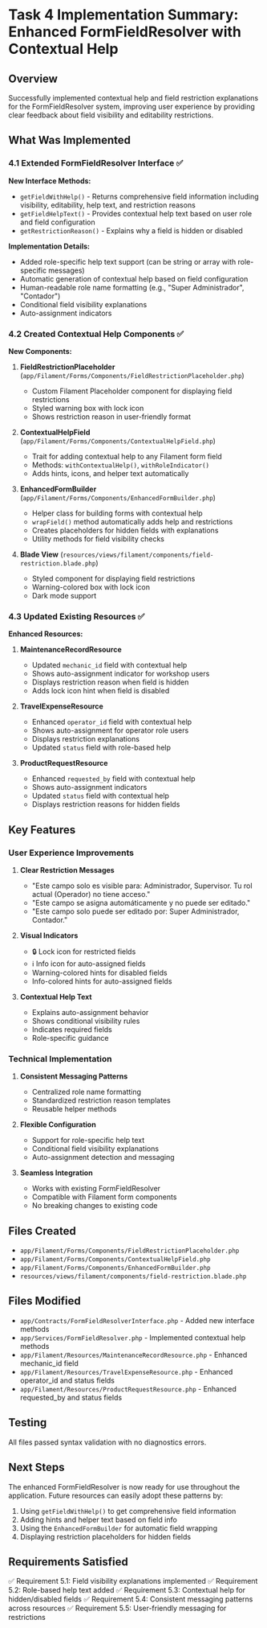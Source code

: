 # Task 4 Implementation Summary: Enhanced FormFieldResolver with Contextual Help

## Overview
Successfully implemented contextual help and field restriction explanations for the FormFieldResolver system, improving user experience by providing clear feedback about field visibility and editability restrictions.

## What Was Implemented

### 4.1 Extended FormFieldResolver Interface ✅

**New Interface Methods:**
- `getFieldWithHelp()` - Returns comprehensive field information including visibility, editability, help text, and restriction reasons
- `getFieldHelpText()` - Provides contextual help text based on user role and field configuration
- `getRestrictionReason()` - Explains why a field is hidden or disabled

**Implementation Details:**
- Added role-specific help text support (can be string or array with role-specific messages)
- Automatic generation of contextual help based on field configuration
- Human-readable role name formatting (e.g., "Super Administrador", "Contador")
- Conditional field visibility explanations
- Auto-assignment indicators

### 4.2 Created Contextual Help Components ✅

**New Components:**

1. **FieldRestrictionPlaceholder** (`app/Filament/Forms/Components/FieldRestrictionPlaceholder.php`)
   - Custom Filament Placeholder component for displaying field restrictions
   - Styled warning box with lock icon
   - Shows restriction reason in user-friendly format

2. **ContextualHelpField** (`app/Filament/Forms/Components/ContextualHelpField.php`)
   - Trait for adding contextual help to any Filament form field
   - Methods: `withContextualHelp()`, `withRoleIndicator()`
   - Adds hints, icons, and helper text automatically

3. **EnhancedFormBuilder** (`app/Filament/Forms/Components/EnhancedFormBuilder.php`)
   - Helper class for building forms with contextual help
   - `wrapField()` method automatically adds help and restrictions
   - Creates placeholders for hidden fields with explanations
   - Utility methods for field visibility checks

4. **Blade View** (`resources/views/filament/components/field-restriction.blade.php`)
   - Styled component for displaying field restrictions
   - Warning-colored box with lock icon
   - Dark mode support

### 4.3 Updated Existing Resources ✅

**Enhanced Resources:**

1. **MaintenanceRecordResource**
   - Updated `mechanic_id` field with contextual help
   - Shows auto-assignment indicator for workshop users
   - Displays restriction reason when field is hidden
   - Adds lock icon hint when field is disabled

2. **TravelExpenseResource**
   - Enhanced `operator_id` field with contextual help
   - Shows auto-assignment for operator role users
   - Displays restriction explanations
   - Updated `status` field with role-based help

3. **ProductRequestResource**
   - Enhanced `requested_by` field with contextual help
   - Shows auto-assignment indicators
   - Updated `status` field with contextual help
   - Displays restriction reasons for hidden fields

## Key Features

### User Experience Improvements

1. **Clear Restriction Messages**
   - "Este campo solo es visible para: Administrador, Supervisor. Tu rol actual (Operador) no tiene acceso."
   - "Este campo se asigna automáticamente y no puede ser editado."
   - "Este campo solo puede ser editado por: Super Administrador, Contador."

2. **Visual Indicators**
   - 🔒 Lock icon for restricted fields
   - ℹ️ Info icon for auto-assigned fields
   - Warning-colored hints for disabled fields
   - Info-colored hints for auto-assigned fields

3. **Contextual Help Text**
   - Explains auto-assignment behavior
   - Shows conditional visibility rules
   - Indicates required fields
   - Role-specific guidance

### Technical Implementation

1. **Consistent Messaging Patterns**
   - Centralized role name formatting
   - Standardized restriction reason templates
   - Reusable helper methods

2. **Flexible Configuration**
   - Support for role-specific help text
   - Conditional field visibility explanations
   - Auto-assignment detection and messaging

3. **Seamless Integration**
   - Works with existing FormFieldResolver
   - Compatible with Filament form components
   - No breaking changes to existing code

## Files Created

- `app/Filament/Forms/Components/FieldRestrictionPlaceholder.php`
- `app/Filament/Forms/Components/ContextualHelpField.php`
- `app/Filament/Forms/Components/EnhancedFormBuilder.php`
- `resources/views/filament/components/field-restriction.blade.php`

## Files Modified

- `app/Contracts/FormFieldResolverInterface.php` - Added new interface methods
- `app/Services/FormFieldResolver.php` - Implemented contextual help methods
- `app/Filament/Resources/MaintenanceRecordResource.php` - Enhanced mechanic_id field
- `app/Filament/Resources/TravelExpenseResource.php` - Enhanced operator_id and status fields
- `app/Filament/Resources/ProductRequestResource.php` - Enhanced requested_by and status fields

## Testing

All files passed syntax validation with no diagnostics errors.

## Next Steps

The enhanced FormFieldResolver is now ready for use throughout the application. Future resources can easily adopt these patterns by:

1. Using `getFieldWithHelp()` to get comprehensive field information
2. Adding hints and helper text based on field info
3. Using the `EnhancedFormBuilder` for automatic field wrapping
4. Displaying restriction placeholders for hidden fields

## Requirements Satisfied

✅ Requirement 5.1: Field visibility explanations implemented
✅ Requirement 5.2: Role-based help text added
✅ Requirement 5.3: Contextual help for hidden/disabled fields
✅ Requirement 5.4: Consistent messaging patterns across resources
✅ Requirement 5.5: User-friendly messaging for restrictions
